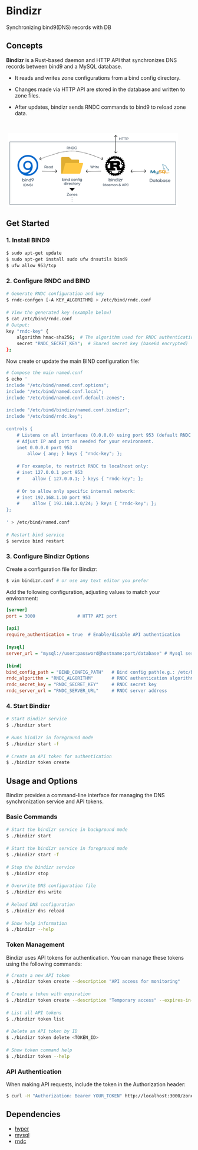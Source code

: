 # Bindizr

Synchronizing bind9(DNS) records with DB

## Concepts

**Bindizr** is a Rust-based daemon and HTTP API that synchronizes DNS records between bind9 and a MySQL database.

- It reads and writes zone configurations from a bind config directory.

- Changes made via HTTP API are stored in the database and written to zone files.

- After updates, bindizr sends RNDC commands to bind9 to reload zone data.

<br>

&nbsp;<img src="public/concepts.png" width="462px" height="200x">

## Get Started

### 1. Install BIND9

```bash
$ sudo apt-get update
$ sudo apt-get install sudo ufw dnsutils bind9
$ ufw allow 953/tcp
```

### 2. Configure RNDC and BIND

```bash
# Generate RNDC configuration and key
$ rndc-confgen [-A KEY_ALGORITHM] > /etc/bind/rndc.conf

# View the generated key (example below)
$ cat /etc/bind/rndc.conf
# Output:
key "rndc-key" {
    algorithm hmac-sha256;  # The algorithm used for RNDC authentication (must match on both sides)
    secret "RNDC_SECRET_KEY";  # Shared secret key (base64 encrypted)
};
```

Now create or update the main BIND configuration file:

```bash
# Compose the main named.conf
$ echo '
include "/etc/bind/named.conf.options";
include "/etc/bind/named.conf.local";
include "/etc/bind/named.conf.default-zones";

include "/etc/bind/bindizr/named.conf.bindizr";
include "/etc/bind/rndc.key";

controls {
    # Listens on all interfaces (0.0.0.0) using port 953 (default RNDC port)
    # Adjust IP and port as needed for your environment.
    inet 0.0.0.0 port 953
        allow { any; } keys { "rndc-key"; };

    # For example, to restrict RNDC to localhost only:
    # inet 127.0.0.1 port 953
    #     allow { 127.0.0.1; } keys { "rndc-key"; };

    # Or to allow only specific internal network:
    # inet 192.168.1.10 port 953
    #     allow { 192.168.1.0/24; } keys { "rndc-key"; };
};

' > /etc/bind/named.conf

# Restart bind service
$ service bind restart
```

### 3. Configure Bindizr Options

Create a configuration file for Bindizr:

```bash
$ vim bindizr.conf # or use any text editor you prefer
```

Add the following configuration, adjusting values to match your environment:

```ini
[server]
port = 3000                # HTTP API port

[api]
require_authentication = true  # Enable/disable API authentication

[mysql]
server_url = "mysql://user:password@hostname:port/database" # Mysql server configuration

[bind]
bind_config_path = "BIND_CONFIG_PATH"   # Bind config path(e.g.: /etc/bind)
rndc_algorithm = "RNDC_ALGORITHM"       # RNDC authentication algorithm
rndc_secret_key = "RNDC_SECRET_KEY"     # RNDC secret key
rndc_server_url = "RNDC_SERVER_URL"     # RNDC server address
```

### 4. Start Bindizr

```bash
# Start Bindizr service
$ ./bindizr start

# Runs bindizr in foreground mode
$ ./bindizr start -f

# Create an API token for authentication
$ ./bindizr token create
```

## Usage and Options

Bindizr provides a command-line interface for managing the DNS synchronization service and API tokens.

### Basic Commands

```bash
# Start the bindizr service in background mode
$ ./bindizr start

# Start the bindizr service in foreground mode
$ ./bindizr start -f

# Stop the bindizr service
$ ./bindizr stop

# Overwrite DNS configuration file
$ ./bindizr dns write

# Reload DNS configuration
$ ./bindizr dns reload

# Show help information
$ ./bindizr --help
```

### Token Management

Bindizr uses API tokens for authentication. You can manage these tokens using the following commands:

```bash
# Create a new API token
$ ./bindizr token create --description "API access for monitoring"

# Create a token with expiration
$ ./bindizr token create --description "Temporary access" --expires-in-days 30

# List all API tokens
$ ./bindizr token list

# Delete an API token by ID
$ ./bindizr token delete <TOKEN_ID>

# Show token command help
$ ./bindizr token --help
```

### API Authentication

When making API requests, include the token in the Authorization header:

```bash
$ curl -H "Authorization: Bearer YOUR_TOKEN" http://localhost:3000/zones
```

## Dependencies

- [hyper](https://hyper.rs/)
- [mysql](https://crates.io/crates/mysql/)
- [rndc](https://crates.io/crates/rndc)
